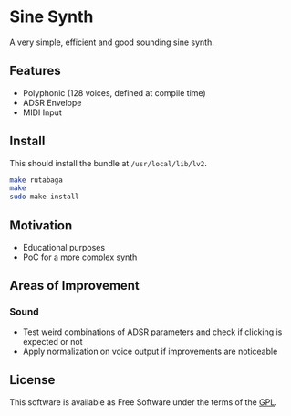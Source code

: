 Sine Synth
===========

A very simple, efficient and good sounding sine synth.

Features
--------

- Polyphonic (128 voices, defined at compile time)
- ADSR Envelope
- MIDI Input

Install
-------

This should install the bundle at `/usr/local/lib/lv2`.

```bash
make rutabaga
make
sudo make install
```

Motivation
----------

- Educational purposes
- PoC for a more complex synth

Areas of Improvement
--------------------

### Sound

- Test weird combinations of ADSR parameters and check if clicking is expected or not
- Apply normalization on voice output if improvements are noticeable

License
-------

This software is available as Free Software under the terms of the [GPL](https://opensource.org/licenses/GPL-3.0).
